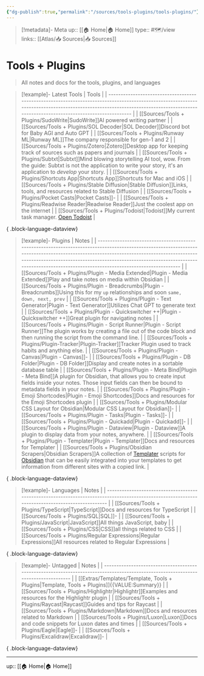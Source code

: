 ```yaml
---
{"dg-publish":true,"permalink":"/sources/tools-plugins/tools-plugins/"}
---
```


> [!metadata]- Meta
> up:: [[🏠 Home\|🏠 Home]]
> type:: #🗺/view  
> links:: [[Atlas/📥 Sources\|📥 Sources]]


# Tools + Plugins

> All notes and docs for the tools, plugins, and languages

> [!example]- Latest Tools
>  | Tools                                                                                                                                                                                                                             |
> | --------------------------------------------------------------------------------------------------------------------------------------------------------------------------------------------------------------------------------- |
> | [[Sources/Tools + Plugins/SudoWrite\|SudoWrite]]<span class='summary'>AI powered writing partner</span>                                                                                                                        |
> | [[Sources/Tools + Plugins/SOL Decoder\|SOL Decoder]]<span class='summary'>Discord bot for Baby AGI and Auto GPT</span>                                                                                                         |
> | [[Sources/Tools + Plugins/Runway ML\|Runway ML]]<span class='summary'>The company responsible for gen-1 and 2</span>                                                                                                           |
> | [[Sources/Tools + Plugins/Zotero\|Zotero]]<span class='summary'>Desktop app for keeping track of sources such as papers and journals</span>                                                                                    |
> | [[Sources/Tools + Plugins/Subtxt\|Subtxt]]<span class='summary'>Mind blowing storytelling AI tool, wow. From the guide: Subtxt is not the application to write your story, it's an application to _develop_ your story.</span> |
> | [[Sources/Tools + Plugins/Shortcuts App\|Shortcuts App]]<span class='summary'>Shortcuts for Mac and iOS</span>                                                                                                                 |
> | [[Sources/Tools + Plugins/Stable Diffusion\|Stable Diffusion]]<span class='summary'>Links, tools, and resources related to Stable Diffusion</span>                                                                             |
> | [[Sources/Tools + Plugins/Pocket Casts\|Pocket Casts]]<span class='summary'>\-</span>                                                                                                                                          |
> | [[Sources/Tools + Plugins/Readwise Reader\|Readwise Reader]]<span class='summary'>Just the coolest app on the internet</span>                                                                                                  |
> | [[Sources/Tools + Plugins/Todoist\|Todoist]]<span class='summary'>My current task manager. [Open Todoist](todoist://)</span>                                                                                                   |
> 
{ .block-language-dataview}

> [!example]- Plugins
>  | Notes                                                                                                                                                                                                                                                                                                                             |
> | --------------------------------------------------------------------------------------------------------------------------------------------------------------------------------------------------------------------------------------------------------------------------------------------------------------------------------- |
> | [[Sources/Tools + Plugins/Plugin - Media Extended\|Plugin - Media Extended]]<span class='summary'>Play and take notes on media within Obsidian</span>                                                                                                                                                                          |
> | [[Sources/Tools + Plugins/Plugin - Breadcrumbs\|Plugin - Breadcrumbs]]<span class='summary'>Using this for my `up` relationships and soon `same, down, next, prev`</span>                                                                                                                                                      |
> | [[Sources/Tools + Plugins/Plugin - Text Generator\|Plugin - Text Generator]]<span class='summary'>Utilizes Chat GPT to generate text</span>                                                                                                                                                                                    |
> | [[Sources/Tools + Plugins/Plugin - Quickswitcher ++\|Plugin - Quickswitcher ++]]<span class='summary'>Great plugin for navigating notes</span>                                                                                                                                                                                 |
> | [[Sources/Tools + Plugins/Plugin - Script Runner\|Plugin - Script Runner]]<span class='summary'>The plugin works by creating a file out of the code block and then running the script from the command line.</span>                                                                                                            |
> | [[Sources/Tools + Plugins/Plugin-Tracker\|Plugin-Tracker]]<span class='summary'>Tracker Plugin used to track habits and anything else.</span>                                                                                                                                                                                  |
> | [[Sources/Tools + Plugins/Plugin - Canvas\|Plugin - Canvas]]<span class='summary'>\-</span>                                                                                                                                                                                                                                    |
> | [[Sources/Tools + Plugins/Plugin - DB Folder\|Plugin - DB Folder]]<span class='summary'>Display and create notes in a sortable database table</span>                                                                                                                                                                           |
> | [[Sources/Tools + Plugins/Plugin - Meta Bind\|Plugin - Meta Bind]]<span class='summary'>A plugin for Obsidian, that allows you to create input fields inside your notes. Those input fields can then be bound to metadata fields in your notes.</span>                                                                         |
> | [[Sources/Tools + Plugins/Plugin - Emoji Shortcodes\|Plugin - Emoji Shortcodes]]<span class='summary'>Docs and resources for the Emoji Shortcodes plugin</span>                                                                                                                                                                |
> | [[Sources/Tools + Plugins/Modular CSS Layout for Obsidian\|Modular CSS Layout for Obsidian]]<span class='summary'>\-</span>                                                                                                                                                                                                    |
> | [[Sources/Tools + Plugins/Plugin - Tasks\|Plugin - Tasks]]<span class='summary'>\-</span>                                                                                                                                                                                                                                      |
> | [[Sources/Tools + Plugins/Plugin - Quickadd\|Plugin - Quickadd]]<span class='summary'>\-</span>                                                                                                                                                                                                                                |
> | [[Sources/Tools + Plugins/Plugin - Dataview\|Plugin - Dataview]]<span class='summary'>A plugin to display data from your notes, anywhere.</span>                                                                                                                                                                               |
> | [[Sources/Tools + Plugins/Plugin - Templater\|Plugin - Templater]]<span class='summary'>Docs and resources for Templater</span>                                                                                                                                                                                                |
> | [[Sources/Tools + Plugins/Obsidian Scrapers\|Obsidian Scrapers]]<span class='summary'>A collection of [Templater](https://github.com/SilentVoid13/Templater) scripts for [Obsidian](https://obsidian.md/) that can be easily integrated into your templates to get information from different sites with a copied link.</span> |
> 
{ .block-language-dataview}

> [!example]- Languages
>  | Notes                                                                                                                                            |
> | ------------------------------------------------------------------------------------------------------------------------------------------------ |
> | [[Sources/Tools + Plugins/TypeScript\|TypeScript]]<span class='summary'>Docs and resources for TypeScript</span>                              |
> | [[Sources/Tools + Plugins/SQL\|SQL]]<span class='summary'>\-</span>                                                                           |
> | [[Sources/Tools + Plugins/JavaScript\|JavaScript]]<span class='summary'>All things JavaScript, baby</span>                                    |
> | [[Sources/Tools + Plugins/CSS\|CSS]]<span class='summary'>all things related to CSS</span>                                                    |
> | [[Sources/Tools + Plugins/Regular Expressions\|Regular Expressions]]<span class='summary'>All resources related to Regular Expressions</span> |
> 
{ .block-language-dataview}


> [!example]- Untagged
>  | Notes                                                                                                                              |
> | ---------------------------------------------------------------------------------------------------------------------------------- |
> | [[Extras/Templates/Template, Tools + Plugins\|Template, Tools + Plugins]]<span class='summary'>{{VALUE:Summary}}</span>         |
> | [[Sources/Tools + Plugins/Highlightr\|Highlightr]]<span class='summary'>Examples and resources for the Highlightr plugin</span> |
> | [[Sources/Tools + Plugins/Raycast\|Raycast]]<span class='summary'>Guides and tips for Raycast</span>                            |
> | [[Sources/Tools + Plugins/Markdown\|Markdown]]<span class='summary'>Docs and resources related to Markdown</span>               |
> | [[Sources/Tools + Plugins/Luxon\|Luxon]]<span class='summary'>Docs and code snippets for Luxon dates and times</span>           |
> | [[Sources/Tools + Plugins/Eagle\|Eagle]]<span class='summary'>\-</span>                                                         |
> | [[Sources/Tools + Plugins/Excalidraw\|Excalidraw]]<span class='summary'>\-</span>                                               |
> 
{ .block-language-dataview}

---
up:: [[🏠 Home\|🏠 Home]]